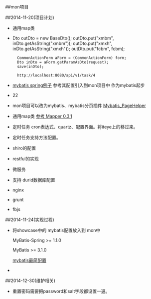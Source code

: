 ##mon项目

##2014-11-20(项目计划)
* 通用map类
* Dto outDto = new BaseDto();
        outDto.put("xmbm", inDto.getAsString("xmbm"));
        outDto.put("xmxh", inDto.getAsString("xmxh"));
        outDto.put("fcbm", fcbm);
        
        CommonActionForm aForm = (CommonActionForm) form;
        Dto inDto = aForm.getParamAsDto(request);
        save(inDto);
        
        http://localhost:8080/api/v1/task/4
      
* [mybatis spring例子](http://www.javacodegeeks.com/2014/02/building-java-web-application-using-mybatis-with-spring.html) 参考其配置引入到mon项目中 作为mybatis起步
* 22        
* mon项目可以改为mybatis、mybatis分页插件 [Mybatis_PageHelper](http://git.oschina.net/free/Mybatis_PageHelper/wikis/HowToUse)
* 通用map类 [参考 Mapper 0.3.1](http://www.oschina.net/news/57863/mybatis-mapper-0-3-1)
* 定时任务 cron表达式、quartz、配置界面。将iteye上的移过来。
* 定时任务支持方法配置。
* shiro的配置
* restful的实现
* 微服务
* 支持 durid数据库配置
* nginx 
* grunt
* fbjs

##2014-11-24(实现过程)
* 将showcase中的 mybatis配置放入到 mon中

	MyBatis-Spring 	>= 	1.1.0
	
	MyBatis 			>=	3.1.0
	
	[mybatis最简配置](https://mybatis.github.io/spring/getting-started.html)
* 

##2014-12-30(维护相关)
* 重置密码需要把password和salt字段都设置一遍。













